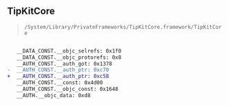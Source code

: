## TipKitCore

> `/System/Library/PrivateFrameworks/TipKitCore.framework/TipKitCore`

```diff

   __DATA_CONST.__objc_selrefs: 0x1f0
   __DATA_CONST.__objc_protorefs: 0x8
   __AUTH_CONST.__auth_got: 0x1378
-  __AUTH_CONST.__auth_ptr: 0xc70
+  __AUTH_CONST.__auth_ptr: 0xc58
   __AUTH_CONST.__const: 0x4d00
   __AUTH_CONST.__objc_const: 0x1648
   __AUTH.__objc_data: 0xd8

```
